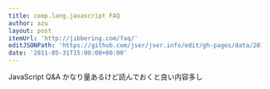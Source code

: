 ```yaml
---
title: comp.lang.javascript FAQ
author: azu
layout: post
itemUrl: 'http://jibbering.com/faq/'
editJSONPath: 'https://github.com/jser/jser.info/edit/gh-pages/data/2011/05/index.json'
date: '2011-05-31T15:00:00+00:00'
---
```

JavaScript Q&A
かなり量あるけど読んでおくと良い内容多し
